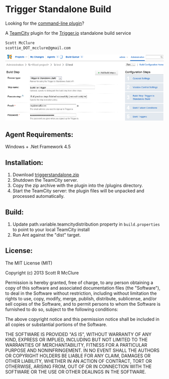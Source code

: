 
Trigger Standalone Build
======================
Looking for the [command-line plugin](https://github.com/scottiemc7/TriggerCommandLineBuild "Command Line Version")?  

A [TeamCity](http://www.jetbrains.com/teamcity/ "TeamCity") plugin for the [Trigger.io](http://www.trigger.io "Trigger.io") standalone build service  


    Scott McClure
    scottie_DOT_mcclure@gmail.com
    
![Screenshot png](https://github.com/scottiemc7/TriggerStandaloneBuild/raw/master/Screenshot.png "Standalone Build Runner")

## Agent Requirements:
Windows + .Net Framework 4.5

## Installation:
1.  Download [triggerstandalone.zip](https://github.com/scottiemc7/TriggerStandaloneeBuild/raw/master/triggerstandalone.zip "Plugin")  
2.  Shutdown the TeamCity server.  
3.  Copy the zip archive with the plugin into the <TeamCity Data Directory>/plugins directory.  
4.  Start the TeamCity server: the plugin files will be unpacked and processed automatically.  

## Build:
1.  Update path.variable.teamcitydistribution property in `build.properties` to point to your local TeamCity install  
2.  Run Ant against the "dist" target.

## License:
The MIT License (MIT)

Copyright (c) 2013 Scott R McClure

Permission is hereby granted, free of charge, to any person obtaining a copy of
this software and associated documentation files (the "Software"), to deal in
the Software without restriction, including without limitation the rights to
use, copy, modify, merge, publish, distribute, sublicense, and/or sell copies of
the Software, and to permit persons to whom the Software is furnished to do so,
subject to the following conditions:

The above copyright notice and this permission notice shall be included in all
copies or substantial portions of the Software.

THE SOFTWARE IS PROVIDED "AS IS", WITHOUT WARRANTY OF ANY KIND, EXPRESS OR
IMPLIED, INCLUDING BUT NOT LIMITED TO THE WARRANTIES OF MERCHANTABILITY, FITNESS
FOR A PARTICULAR PURPOSE AND NONINFRINGEMENT. IN NO EVENT SHALL THE AUTHORS OR
COPYRIGHT HOLDERS BE LIABLE FOR ANY CLAIM, DAMAGES OR OTHER LIABILITY, WHETHER
IN AN ACTION OF CONTRACT, TORT OR OTHERWISE, ARISING FROM, OUT OF OR IN
CONNECTION WITH THE SOFTWARE OR THE USE OR OTHER DEALINGS IN THE SOFTWARE.

        
          
	


